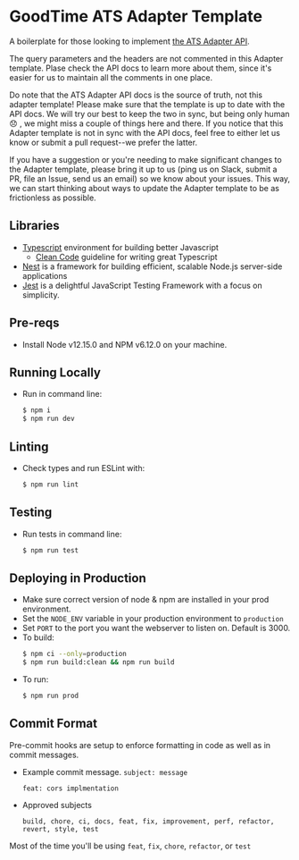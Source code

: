 # GoodTime ATS Adapter Template

A boilerplate for those looking to implement [the ATS Adapter API](https://goodtime-ats-adapter.docs.stoplight.io/).

The query parameters and the headers are not commented in this Adapter template. Plase check the API docs to learn more about them, since it's easier for us to maintain all the comments in one place.

Do note that the ATS Adapter API docs is the source of truth, not this adapter template! Please make sure that the template is up to date with the API docs.
We will try our best to keep the two in sync, but being only human 😞 , we might miss a couple of things here and there. If you notice that this Adapter template is not in sync with the API docs, feel free to either let us know or submit a pull request--we prefer the latter.

If you have a suggestion or you're needing to make significant changes to the Adapter template, please bring it up to us (ping us on Slack, submit a PR, file an Issue, send us an email) so we know about your issues. This way, we can start thinking about ways to update the Adapter template to be as frictionless as possible.

## Libraries
- [Typescript](https://www.typescriptlang.org) environment for building better Javascript
    - [Clean Code](https://github.com/labs42io/clean-code-typescript/blob/master/README.md) guideline for writing great Typescript
- [Nest](https://docs.nestjs.com/) is a framework for building efficient, scalable Node.js server-side applications
- [Jest](https://jestjs.io) is a delightful JavaScript Testing Framework with a focus on simplicity.

## Pre-reqs
- Install Node v12.15.0 and NPM v6.12.0 on your machine.

## Running Locally
- Run in command line:
    ```bash
    $ npm i
    $ npm run dev
    ```

## Linting
- Check types and run ESLint with:
    ```bash
    $ npm run lint
    ```

## Testing
- Run tests in command line:
    ```bash
    $ npm run test
    ```

## Deploying in Production
- Make sure correct version of node & npm are installed in your prod environment.
- Set the `NODE_ENV` variable in your production environment to `production`
- Set `PORT` to the port you want the webserver to listen on. Default is 3000.
- To build:
    ```bash
    $ npm ci --only=production
    $ npm run build:clean && npm run build
    ```
- To run:
    ```bash
    $ npm run prod
    ```

## Commit Format
Pre-commit hooks are setup to enforce formatting in code as well as in commit messages. 
- Example commit message. `subject: message`
    ```$xslt
    feat: cors implmentation
    ```
- Approved subjects
    ```$xslt
    build, chore, ci, docs, feat, fix, improvement, perf, refactor, revert, style, test
    ```
Most of the time you'll be using `feat`, `fix`, `chore`, `refactor`, or `test`
